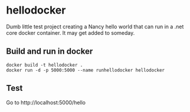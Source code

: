 # hellodocker
Dumb little test project creating a Nancy hello world that can run in a .net core docker container. It may get added to someday.

## Build and run in docker
`docker build -t hellodocker .` <br>
`docker run -d -p 5000:5000 --name runhellodocker hellodocker`

## Test
Go to http://localhost:5000/hello
